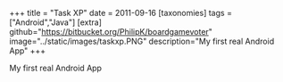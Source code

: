 +++
title = "Task XP"
date = 2011-09-16
[taxonomies]
tags = ["Android","Java"]
[extra]
github="https://bitbucket.org/PhilipK/boardgamevoter"
image="../static/images/taskxp.PNG"
description="My first real Android App"
+++

My first real Android App
